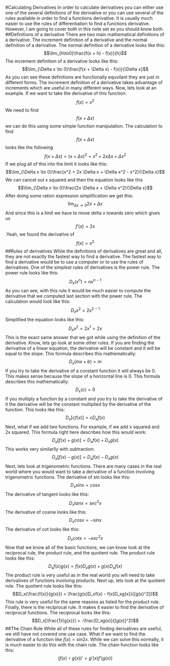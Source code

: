 #Calculating Derivatives
In order to calculate derivatives you can either use one of the several definitions of the derivative or you can use several of the rules available in order to find a functions derivative. It is usually much easier to use the rules of differentiation to find a functions derivative. However, I am going to cover both in this note set as you should know both.
##Definitions of a derivative
There are two main mathematical definitions of a derivative. The increment definition of a derivative and the normal definition of a derivative. The normal definition of a derivative looks like this:
$$\lim_{h\to0}\frac{f(x + h) - f(x)}{h}$$
The increment definition of a derivative looks like this:
$$\lim_{\Delta x \to 0}\frac{f(x + \Delta x) - f(x)}{\Delta x}$$
As you can see these definitions are functionally equvilant they are just in different forms. The increment definition of a derivative takes advantage of increments which are useful in many different ways. Now, lets look at an example. If we want to take the derivative of this function:
$$f(x)=x^2$$
We need to find $$f(x + \Delta x)$$ we can do this using some simple function manipulation. The calculation to find $$f(x + \Delta x)$$ looks like the following
$$f(x + \Delta x)= (x + \Delta x)^2 = x^2 + 2x \Delta x + \Delta x^2$$
If we plug all of this into the limit it looks like this:
$$\lim_{\Delta x \to 0}\frac{x^2 + 2x \Delta x + \Delta x^2 - x^2}{\Delta x}$$
We can cancel out x squared and then the equation looks like this
$$\lim_{\Delta x \to 0}\frac{2x \Delta x + \Delta x^2}{\Delta x}$$
After doing some ration expression simplification we get this:
$$\lim_{\Delta x \to 0}2x + \Delta x$$
And since this is a limit we have to move delta x towards zero which gives us $$f'(x) = 2x$$.Yeah, we found the derivative of $$f(x)=x^2$$
##Rules of derivatives
While the definitions of derivatives are great and all, they are not exactly the fastest way to find a derivative. The fastest way to find a derivative would be to use a computer or to use the rules of derivatives. One of the simplest rules of derivatives is the power rule. The power rule looks like this:
$$D_x(x^n) = nx^{n-1}$$
As you can see, with this rule it would be much easier to compute the derivative that we computed last section with the power rule. The calculation would look like this:
$$D_x x^2 = 2x^{2-1}$$
Simplified the equation looks like this:
$$D_x x^2 = 2x^1 = 2x$$
This is the exact same answer that we got while using the definition of the derivative. Know, lets go look at some other rules. If you are finding the derivative of a linear equation, the derivative will be constant and it will be equal to the slope. This formula describes this mathematically:
$$D_x(mx+b) = m$$
If you try to take the derivative of a constant function it will always be 0. This makes sense because the slope of a horizontal line is 0. This formula describes this mathematically:
$$D_x(c) = 0$$
If you multiply a function by a constant and you try to take the derivative of it the derivative will be the constant multiplied by the derivative of the function. This looks like this:
$$D_x[cf(x)] = cD_xf(x)$$
Next, what if we add two functions. For example, if we add x squared and 2x squared. This formula right here describes how this would work:
$$D_x[f(x) + g(x)] = D_xf(x) + D_xg(x)$$
This works very similarlly with subtraction:
$$D_x[f(x) - g(x)] = D_xf(x) - D_xg(x)$$
Next, lets look at trigenometric functions. There are many cases in the real world where you would want to take a derivative of a function involving trigenometric functions. The derivative of sin looks like this:
$$D_x sin x = cos x$$
The derivative of tangent looks like this:
$$D_x tan x = sec^2 x$$
The derivative of cosine looks like this:
$$D_x cos x = -sin x$$
The derivative of cot looks like this:
$$D_x cot x = -esc^2 x$$
Now that we know all of the basic functions, we can know look at the reciprocal rule, the product rule, and the quotient rule. The product rule looks like this:
$$D_xf(x)g(x) = f(x)D_xg(x) + g(x)D_xf(x)$$
The product rule is very useful as in the real world you will need to take derivatives of functions involving products. Next up, lets look at the quotient rule. The quotient rule looks like this:
$$D_x(\frac{f(x)}{g(x)}) = \frac{g(x)D_xf(x) - f(x)D_xg(x)}{[g(x)^2]}$$
This rule is very useful for the same reasons as listed for the product rule. Finally, there is the reciprocal rule. It makes it easier to find the derivative of reciprocal functions. The reciprocal looks like this:
$$D_x[\frac{1}{g(x)}] = -\frac{D_xg(x)}{[g(x)]^2}$$
##The Chain Rule
While all of these rules for finding derivatives are useful, we still have not covered one use case. What if we want to find the derivative of a function like $f(x) = sin 2x$. While we can solve this normally, it is much easier to do this with the chain rule. The chain function looks like this:
$$(f(x) \circ g(x))' = g'(x)f'(g(x))$$